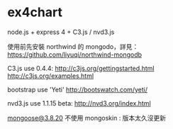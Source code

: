 ex4chart
========

node.js + express 4 + C3.js / nvd3.js

使用前先安裝 northwind 的 mongodo，詳見：
https://github.com/liyuqi/northwind-mongodb

C3.js use 0.4.4:
http://c3js.org/gettingstarted.html
http://c3js.org/examples.html

bootstrap use 'Yeti'
http://bootswatch.com/yeti/

nvd3.js use 1.1.15 beta:
http://nvd3.org/index.html

mongoose@3.8.20
不使用 mongoskin : 版本太久沒更新
